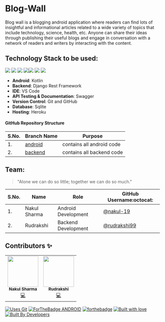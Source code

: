 # Blog-Wall

Blog wall is a blogging android application where readers can find lots of insightful and informational articles related to a wide variety of topics that include technology, science, health, etc. Anyone can share their ideas through publishing their useful blogs and engage in conversation with a network of readers and writers by interacting with the content.

## Technology Stack to be used:

<img src="https://img.shields.io/badge/kotlin-%230095D5.svg?&style=for-the-badge&logo=kotlin&logoColor=white"/> <img src="https://img.shields.io/badge/python%20-%2314354C.svg?&style=for-the-badge&logo=python&logoColor=white"/> <img src="https://img.shields.io/badge/django%20-%23092E20.svg?&style=for-the-badge&logo=django&logoColor=white"/>  <img src="https://img.shields.io/badge/markdown-%23000000.svg?&style=for-the-badge&logo=markdown&logoColor=white"/><img src="https://img.shields.io/badge/github%20-%23121011.svg?&style=for-the-badge&logo=github&logoColor=white"/> <img src="https://img.shields.io/badge/sqlite-0B96B2?style=for-the-badge&logo=sqlite&logoColor=white"/> <img src="https://img.shields.io/badge/Heroku-430098?style=for-the-badge&logo=heroku&logoColor=white"/>


- **Android**: Kotlin
- **Backend**: Django Rest Framework
- **IDE**: VS Code
- **API Testing & Documentation**: Swagger
- **Version Control**: Git and GitHub
- **Database**: Sqlite
- **Hosting**: Heroku

#### GitHub Repository Structure

| S.No. | Branch Name | Purpose |
| --------------- | --------------- | --------------- |
| 1. | [android](https://github.com/nakul-19/Blog-Wall/tree/android) | contains all android code |
| 2. | [backend](https://github.com/nakul-19/Blog-Wall/tree/backend) | contains all backend code |



## Team:

> "Alone we can do so little; together we can do so much."

| S.No. | Name | Role | GitHub Username:octocat: |
| --------------- | --------------- | --------------- | --------------- |
| 1. | Nakul Sharma | Android Development | [@nakul-19](https://github.com/nakul-19) |
| 2. | Rudrakshi | Backend Development| [@rudrakshi99](https://github.com/rudrakshi99)  |


## Contributors ✨

<table>
  <tbody><tr>
    <td align="center"><a href="https://github.com/nakul-19"><img alt="" src="https://avatars.githubusercontent.com/nakul-19" width="100px;"><br><sub><b>Nakul Sharma</b></sub></a><br><a href="https://github.com/nakul-19/Blog-Wall/commits?author=nakul-19" title="Code">💻</a></td>
    <td align="center"><a href="https://github.com/rudrakshi99"><img alt="" src="https://avatars.githubusercontent.com/rudrakshi99" width="100px;"><br><sub><b>Rudrakshi</b></sub></a><br><a href="https://github.com/nakul-19/Blog-Wall/commits/backend?author=rudrakshi99" title="Code">💻</a></td>

  </tr>
</tbody></table>

[![Uses Git](https://forthebadge.com/images/badges/uses-git.svg)](https://github.com/nakul-19/Blog-Wall) 
[![ForTheBadge ANDROID](https://forthebadge.com/images/badges/built-for-android.svg)](https://github.com/nakul-19/Blog-Wall)
[![forthebadge](https://forthebadge.com/images/badges/made-with-python.svg)](https://github.com/nakul-19/Blog-Wall)
[![Built with love](https://forthebadge.com/images/badges/built-with-love.svg)](https://github.com/nakul-19/Blog-Wall) [![Built By Developers](https://forthebadge.com/images/badges/built-by-developers.svg)](https://github.com/nakul-19/Blog-Wall) 
